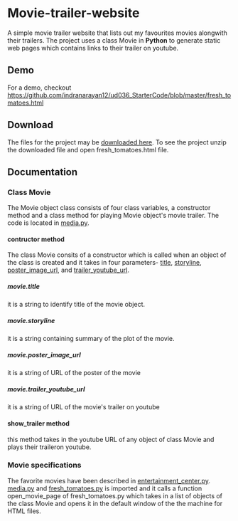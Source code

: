 # Movie-trailer-website
A simple movie trailer website that lists out my favourites movies alongwith their trailers. The project uses a class Movie in **Python** to generate static web pages which contains links to their trailer on youtube.

## Demo
For a demo, checkout <https://github.com/indranarayan12/ud036_StarterCode/blob/master/fresh_tomatoes.html>

## Download
The files for the project may be [downloaded here](https://github.com/indranarayan12/ud036_StarterCode/archive/master.zip).
To see the project unzip the downloaded file and open fresh_tomatoes.html file.

## Documentation
### Class Movie
The Movie object class consists of four class variables, a constructor method and a class method for playing Movie object's movie trailer. The code is located in [media.py](https://github.com/indranarayan12/ud036_StarterCode/blob/master/media.py).

#### contructor method
The class Movie consits of a constructor which is called when an object of the class is created and it takes in four parameters- [title](#movietitle), [storyline](#moviestoryline), [poster_image_url](#movieposter_image_url), and [trailer_youtube_url](#movietrailer_youtube_url).

##### movie.title
it is a string to identify title of the movie object.

##### movie.storyline
it is a string containing summary of the plot of the movie.

##### movie.poster_image_url
it is a string of URL of the poster of the movie

##### movie.trailer_youtube_url
it is a string of URL of the movie's trailer on youtube

#### show_trailer method
this method takes in the youtube URL of any object of class Movie and plays their traileron youtube.

### Movie specifications
The favorite movies have been described in [entertainment_center.py](https://github.com/indranarayan12/ud036_StarterCode/blob/master/entertainment_center.py). [media.py](https://github.com/indranarayan12/ud036_StarterCode/blob/master/media.py) and [fresh_tomatoes.py]() is imported and it calls a function open_movie_page of fresh_tomatoes.py which takes in a list of objects of the class Movie and opens it in the default window of the the machine for HTML files.
